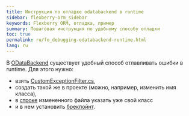 ```yaml
---
title: Инструкция по отладке odatabackend в runtime
sidebar: flexberry-orm_sidebar
keywords: Flexberry ORM, отладка, пример
summary: Пошаговая инструкция по удобному способу отладки
toc: true
permalink: ru/fo_debugging-odatabackend-runtime.html
lang: ru
---
```


В [ODataBackend]() существует удобный способ отлавливать ошибки в runtime. Для этого нужно:

* взять [CustomExceptionFilter.cs](https://github.com/Flexberry/NewPlatform.Flexberry.ORM.ODataService/blob/develop/NewPlatform.Flexberry.ORM.ODataServiceCore.Common/Exceptions/CustomExceptionFilter.cs), 
* создать такой же в проекте (можно, например, изменить имя класса),
* в [строке](https://github.com/Flexberry/FlexberryEmberTestStand.ODataBackend/blob/7c0b0d8ca8e44c505a42661d531d534f245cca09/EmberFlexberry/ODataBackend/Startup.cs#L60) измененного файла указать уже свой класс
* и в нем установить [брекпойнт](https://github.com/Flexberry/NewPlatform.Flexberry.ORM.ODataService/blob/c3ed1a3c181119606c87be6f1f89a2973d85b26a/NewPlatform.Flexberry.ORM.ODataServiceCore.Common/Exceptions/CustomExceptionFilter.cs#L50).